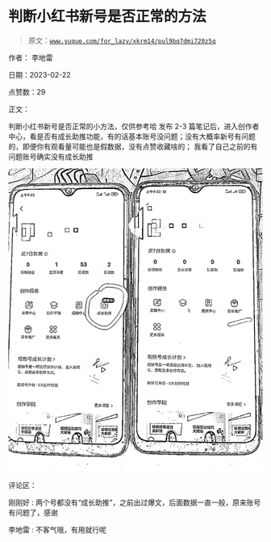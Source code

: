 # 判断小红书新号是否正常的方法

> 原文：[`www.yuque.com/for_lazy/xkrm14/pul9bq7dmi720z5q`](https://www.yuque.com/for_lazy/xkrm14/pul9bq7dmi720z5q)

作者： 李地雷

日期：2023-02-22

点赞数：29

正文：

判断小红书新号是否正常的小方法，仅供参考哈 发布 2-3 篇笔记后，进入创作者中心，看是否有成长助推功能，有的话基本账号没问题；没有大概率新号有问题的，即便你有观看量可能也是假数据，没有点赞收藏啥的； 我看了自己之前的有问题账号确实没有成长助推

![](img/d0cd1099bb4b21420808d419bc269a95.png)

评论区：

刚刚好 : 两个号都没有“成长助推”，之前出过爆文，后面数据一直一般，原来账号有问题了，感谢

李地雷 : 不客气哦，有用就行呢



